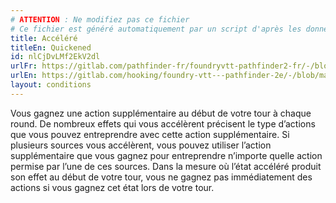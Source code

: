 ```yaml
---
# ATTENTION : Ne modifiez pas ce fichier
# Ce fichier est généré automatiquement par un script d'après les données du module Foundry VTT officiel et de sa traduction
title: Accéléré
titleEn: Quickened
id: nlCjDvLMf2EkV2dl
urlFr: https://gitlab.com/pathfinder-fr/foundryvtt-pathfinder2-fr/-/blob/master/data/conditionitems/nlCjDvLMf2EkV2dl.htm
urlEn: https://gitlab.com/hooking/foundry-vtt---pathfinder-2e/-/blob/master/packs/data/conditionitems.db/quickened.json
layout: conditions
---
```

Vous gagnez une action supplémentaire au début de votre tour à chaque round. De nombreux effets qui vous accélèrent précisent le type d’actions que vous pouvez entreprendre avec cette action supplémentaire. Si plusieurs sources vous accélèrent, vous pouvez utiliser l’action supplémentaire que vous gagnez pour entreprendre n’importe quelle action permise par l’une de ces sources. Dans la mesure où l’état accéléré produit son effet au début de votre tour, vous ne gagnez pas immédiatement des actions si vous gagnez cet état lors de votre tour.
